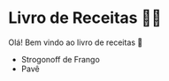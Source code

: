 # Livro de Receitas :woman_cook:

Olá! Bem vindo ao livro de receitas :shallow_pan_of_food:

- Strogonoff de Frango
- Pavê
